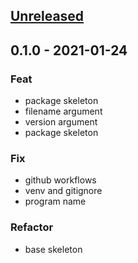 
<a name="unreleased"></a>
## [Unreleased]


<a name="0.1.0"></a>
## 0.1.0 - 2021-01-24
### Feat
- package skeleton
- filename argument
- version argument
- package skeleton

### Fix
- github workflows
- venv and gitignore
- program name

### Refactor
- base skeleton


[Unreleased]: https://github.com/bcochofel/terraplanfeed/compare/0.1.0...HEAD
